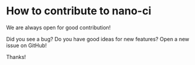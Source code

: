 # How to contribute to nano-ci

We are always open for good contribution!

Did you see a bug? Do you have good ideas for new features?
Open a new issue on GitHub!

Thanks!
